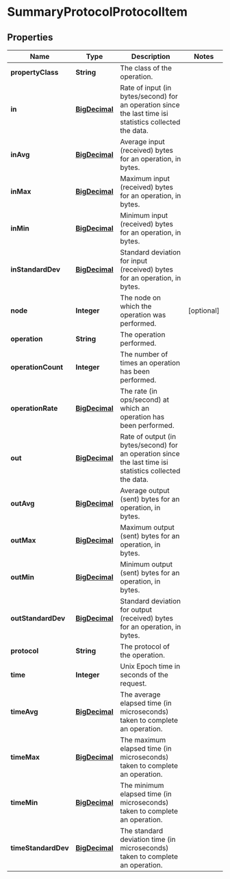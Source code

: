 
# SummaryProtocolProtocolItem

## Properties
Name | Type | Description | Notes
------------ | ------------- | ------------- | -------------
**propertyClass** | **String** | The class of the operation. | 
**in** | [**BigDecimal**](BigDecimal.md) | Rate of input (in bytes/second) for an operation since the last time isi statistics collected the data. | 
**inAvg** | [**BigDecimal**](BigDecimal.md) | Average input (received) bytes for an operation, in bytes. | 
**inMax** | [**BigDecimal**](BigDecimal.md) | Maximum input (received) bytes for an operation, in bytes. | 
**inMin** | [**BigDecimal**](BigDecimal.md) | Minimum input (received) bytes for an operation, in bytes. | 
**inStandardDev** | [**BigDecimal**](BigDecimal.md) | Standard deviation for input (received) bytes for an operation, in bytes. | 
**node** | **Integer** | The node on which the operation was performed. |  [optional]
**operation** | **String** | The operation performed. | 
**operationCount** | **Integer** | The number of times an operation has been performed. | 
**operationRate** | [**BigDecimal**](BigDecimal.md) | The rate (in ops/second) at which an operation has been performed. | 
**out** | [**BigDecimal**](BigDecimal.md) | Rate of output (in bytes/second) for an operation since the last time isi statistics collected the data. | 
**outAvg** | [**BigDecimal**](BigDecimal.md) | Average output (sent) bytes for an operation, in bytes. | 
**outMax** | [**BigDecimal**](BigDecimal.md) | Maximum output (sent) bytes for an operation, in bytes. | 
**outMin** | [**BigDecimal**](BigDecimal.md) | Minimum output (sent) bytes for an operation, in bytes. | 
**outStandardDev** | [**BigDecimal**](BigDecimal.md) | Standard deviation for output (received) bytes for an operation, in bytes. | 
**protocol** | **String** | The protocol of the operation. | 
**time** | **Integer** | Unix Epoch time in seconds of the request. | 
**timeAvg** | [**BigDecimal**](BigDecimal.md) | The average elapsed time (in microseconds) taken to complete an operation. | 
**timeMax** | [**BigDecimal**](BigDecimal.md) | The maximum elapsed time (in microseconds) taken to complete an operation. | 
**timeMin** | [**BigDecimal**](BigDecimal.md) | The minimum elapsed time (in microseconds) taken to complete an operation. | 
**timeStandardDev** | [**BigDecimal**](BigDecimal.md) | The standard deviation time (in microseconds) taken to complete an operation. | 



